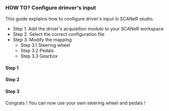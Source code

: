 ### HOW TO? Configure drinver's input


This guide explaiins how to configure driver's input in SCANeR studio.
- Step 1. Add the driver's acquisition module to your SCANeR workspace
- Step 2. Select the correct configuration file 
- Step 3. Modify the mapping 
  - Step 3.1 Steering wheel
  - Step 3.2 Pedals
  - Step 3.3 Gearbox

#### Step 1

#### Step 2

#### Step 3

Congrats ! You can now use your own steering wheel and pedals ! 


